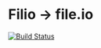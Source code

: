 # Filio -> file.io
[![Build Status](https://travis-ci.org/dinobi/filio.svg?branch=develop)](https://travis-ci.org/dinobi/filio)
